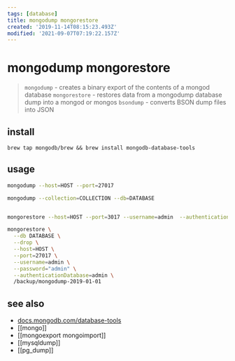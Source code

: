 ```yaml
---
tags: [database]
title: mongodump mongorestore
created: '2019-11-14T08:15:23.493Z'
modified: '2021-09-07T07:19:22.157Z'
---
```


# mongodump mongorestore

> `mongodump` - creates a binary export of the contents of a mongod database
> `mongorestore` - restores data from a mongodump database dump into a mongod or mongos
> `bsondump` - converts BSON dump files into JSON

## install

`brew tap mongodb/brew && brew install mongodb-database-tools`

## usage

```sh
mongodump --host=HOST --port=27017

mongodump --collection=COLLECTION --db=DATABASE


mongorestore --host=HOST --port=3017 --username=admin  --authenticationDatabase=admin /backup/mongodump-2019-01-01

mongorestore \
  --db DATABASE \
  --drop \
  --host=HOST \
  --port=27017 \
  --username=admin \
  --password="admin" \
  --authenticationDatabase=admin \
  /backup/mongodump-2019-01-01
```

## see also

- [docs.mongodb.com/database-tools](https://docs.mongodb.com/database-tools/)
- [[mongo]]
- [[mongoexport mongoimport]]
- [[mysqldump]]
- [[pg_dump]]
